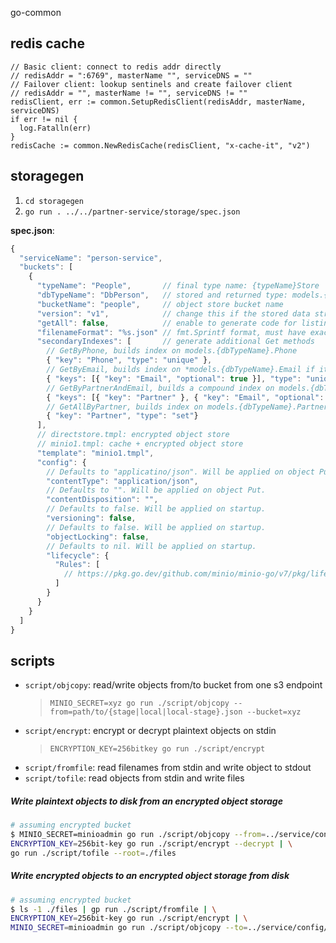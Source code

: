 go-common

## redis cache

```golang
// Basic client: connect to redis addr directly
// redisAddr = ":6769", masterName "", serviceDNS = ""
// Failover client: lookup sentinels and create failover client
// redisAddr = "", masterName != "", serviceDNS != ""
redisClient, err := common.SetupRedisClient(redisAddr, masterName, serviceDNS)
if err != nil {
  log.Fatalln(err)
}
redisCache := common.NewRedisCache(redisClient, "x-cache-it", "v2")
```

## storagegen

1. `cd storagegen`
2. `go run . ../../partner-service/storage/spec.json`

**spec.json**:
```javascript
{
  "serviceName": "person-service",
  "buckets": [
    {
      "typeName": "People",       // final type name: {typeName}Store
      "dbTypeName": "DbPerson",   // stored and returned type: models.{dbTypeName}
      "bucketName": "people",     // object store bucket name
      "version": "v1",            // change this if the stored data structure is changed
      "getAll": false,            // enable to generate code for listing all objects
      "filenameFormat": "%s.json" // fmt.Sprintf format, must have exactly one %s (ID)
      "secondaryIndexes": [       // generate additional Get methods
      	// GetByPhone, builds index on models.{dbTypeName}.Phone
        { "key": "Phone", "type": "unique" },
        // GetByEmail, builds index on *models.{dbTypeName}.Email if it not nil
        { "keys": [{ "key": "Email", "optional": true }], "type": "unique" },
        // GetByPartnerAndEmail, builds a compound index on models.{dbTypeName}.Partner and *models.{dbTypeName}.Email if it not nil
        { "keys": [{ "key": "Partner" }, { "key": "Email", "optional": true }], "type": "unique", "name": "PartnerAndEmail" },
        // GetAllByPartner, builds index on models.{dbTypeName}.Partner
        { "key": "Partner", "type": "set"}
      ],
      // directstore.tmpl: encrypted object store
      // minio1.tmpl: cache + encrypted object store
      "template": "minio1.tmpl",
      "config": {
      	// Defaults to "applicatino/json". Will be applied on object Put.
        "contentType": "application/json",
        // Defaults to "". Will be applied on object Put.
        "contentDisposition": "",
        // Defaults to false. Will be applied on startup.
        "versioning": false,
        // Defaults to false. Will be applied on startup.
        "objectLocking": false,
        // Defaults to nil. Will be applied on startup.
        "lifecycle": {
          "Rules": [
          	// https://pkg.go.dev/github.com/minio/minio-go/v7/pkg/lifecycle#Rule
          ]
        }
      }
    }
  ]
}
```


## scripts

- `script/objcopy`: read/write objects from/to bucket from one s3 endpoint
  > `MINIO_SECRET=xyz go run ./script/objcopy --from=path/to/{stage|local|local-stage}.json --bucket=xyz`
- `script/encrypt`: encrypt or decrypt plaintext objects on stdin
  > `ENCRYPTION_KEY=256bitkey go run ./script/encrypt`
- `script/fromfile`: read filenames from stdin and write object to stdout
- `script/tofile`: read objects from stdin and write files

##### Write plaintext objects to disk from an encrypted object storage

```bash
# assuming encrypted bucket
$ MINIO_SECRET=minioadmin go run ./script/objcopy --from=../service/config/local-stage.json --bucket=people | \
ENCRYPTION_KEY=256bit-key go run ./script/encrypt --decrypt | \
go run ./script/tofile --root=./files
```

##### Write encrypted objects to an encrypted object storage from disk

```bash
# assuming encrypted bucket
$ ls -1 ./files | gp run ./script/fromfile | \
ENCRYPTION_KEY=256bit-key go run ./script/encrypt | \
MINIO_SECRET=minioadmin go run ./script/objcopy --to=../service/config/local-stage.json --bucket=people
```
